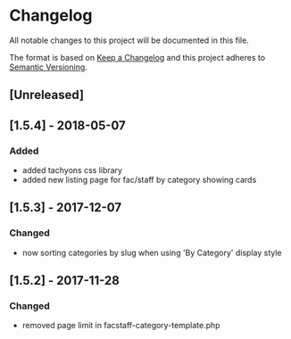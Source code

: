 # Changelog
All notable changes to this project will be documented in this file.

The format is based on [Keep a Changelog](http://keepachangelog.com/en/1.0.0/)
and this project adheres to [Semantic Versioning](http://semver.org/spec/v2.0.0.html).

## [Unreleased]


## [1.5.4] - 2018-05-07
### Added
- added tachyons css library
- added new listing page for fac/staff by category showing cards

## [1.5.3] - 2017-12-07
### Changed
- now sorting categories by slug when using 'By Category' display style

## [1.5.2] - 2017-11-28

### Changed
- removed page limit in facstaff-category-template.php
